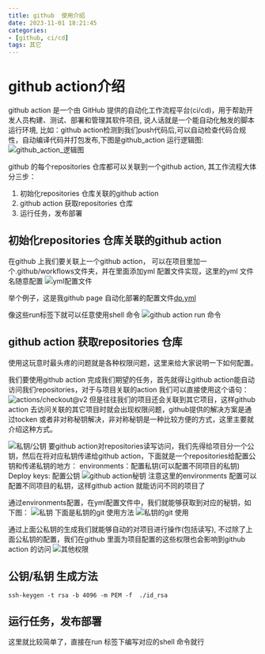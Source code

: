 ```yaml
---
title: github  使用介绍
date: 2023-11-01 18:21:45
categories:
- [github, ci/cd]
tags: 其它
---
```

# github action介绍

github action 是一个由 GitHub 提供的自动化工作流程平台(ci/cd)，用于帮助开发人员构建、测试、部署和管理其软件项目, 说人话就是一个能自动化触发的脚本运行环境, 比如：github action检测到我们push代码后,可以自动检查代码合规性，自动编译代码并打包发布,下图是github_action 运行逻辑图:
![github_action_逻辑图](../../../../../medias/images_0/github_action/1698980204213.png)

github 的每个repositories 仓库都可以关联到一个github action,  其工作流程大体分三步：

1. 初始化repositories 仓库关联的github action
2. github action 获取repositories 仓库
3. 运行任务，发布部署

## 初始化repositories 仓库关联的github action

在github 上我们要关联上一个github action， 可以在项目里加一个.github/workflows文件夹，并在里面添加yml 配置文件实现，这里的yml 文件名随意配置
![yml配置文件](../../../../../medias/images_0/github_action/1698981649117.png)

举个例子，这是我github page 自动化部署的配置文件[dp.yml](https://github.com/sisyphus1212/mypage/blob/74d506540d6bf3ec4b062a1b05bd332d3d8844e9/.github/workflows/dp.yml)

像这些run标签下就可以任意使用shell 命令
![github action run 命令](../../../../../medias/images_0/github_action/1698982166108.png)

## github action 获取repositories 仓库
使用这玩意时最头疼的问题就是各种权限问题，这里来给大家说明一下如何配置。

我们要使用github action 完成我们期望的任务，首先就得让github action能自动访问我们repositories，对于与项目关联的action 我们可以直接使用这个语句：
![actions/checkout@v2](../../../../../medias/images_0/github_action/1698982686133.png)
但是往往我们的项目还会关联到其它项目，这样github action 去访问关联的其它项目时就会出现权限问题，github提供的解决方案是通过tocken 或者非对称秘钥解决，非对称秘钥是一种比较方便的方式，这里主要就介绍这种方式。

![私钥/公钥](../../../../../medias/images_0/github_action/1698983377964.png)
要github action对repositories读写访问，我们先得给项目分一个公钥，然后在将对应私钥传递给github action，下面就是一个repositories给配置公钥和传递私钥的地方：
environments：配置私钥(可以配置不同项目的私钥)
Deploy keys: 配置公钥
![github action秘钥](../../../../../medias/images_0/github_action/1698983192255.png)
注意这里的environments 配置可以配置不同项目的私钥，这样github action 就能访问不同的项目了

通过environments配置，在yml配置文件中，我们就能够获取到对应的秘钥，如下图：
![私钥](../../../../../medias/images_0/github_action/1698984096009.png)
下面是私钥的git 使用方法
![私钥的git 使用](../../../../../medias/images_0/github_action/1698984216948.png)

通过上面公私钥的生成我们就能够自动的对项目进行操作(包括读写), 不过除了上面公私钥的配置，我们在github 里面为项目配置的这些权限也会影响到github action 的访问
![其他权限](../../../../../medias/images_0/github_action/1698984595315.png)

## 公钥/私钥 生成方法
```shell
ssh-keygen -t rsa -b 4096 -m PEM -f  ./id_rsa
```

## 运行任务，发布部署
这里就比较简单了，直接在run 标签下编写对应的shell  命令就行

